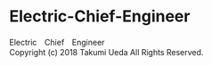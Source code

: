 # Electric-Chief-Engineer  
Electric　Chief　Engineer  
Copyright (c) 2018 Takumi Ueda All Rights Reserved.  
